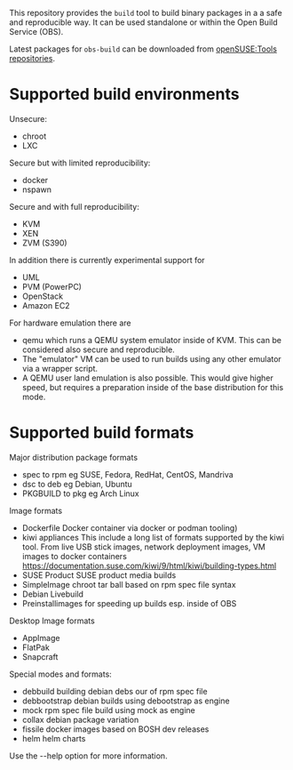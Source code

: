 
This repository provides the `build` tool to build binary packages in a
a safe and reproducible way. It can be used standalone or within the
Open Build Service (OBS).

Latest packages for `obs-build` can be downloaded from
[openSUSE:Tools repositories](https://download.opensuse.org/repositories/openSUSE:/Tools/).

Supported build environments
============================
 Unsecure:
 - chroot
 - LXC

 Secure but with limited reproducibility:
 - docker
 - nspawn

 Secure and with full reproducibility:
 - KVM
 - XEN
 - ZVM (S390)

 In addition there is currently experimental support for
 - UML
 - PVM (PowerPC)
 - OpenStack
 - Amazon EC2

 For hardware emulation there are
 - qemu
   which runs a QEMU system emulator inside of KVM. This can
   be considered also secure and reproducible.
 - The "emulator" VM can be used to run builds using any other
   emulator via a wrapper script.
 - A QEMU user land emulation is also possible. This would give
   higher speed, but requires a preparation inside of the base
   distribution for this mode.

Supported build formats
=======================

 Major distribution package formats
 - spec to rpm           eg SUSE, Fedora, RedHat, CentOS, Mandriva
 - dsc to deb            eg Debian, Ubuntu
 - PKGBUILD to pkg       eg Arch Linux

 Image formats
 - Dockerfile            Docker container via docker or podman tooling)
 - kiwi appliances       This include a long list of formats supported by the kiwi tool.
                         From live USB stick images, network deployment images, VM images
                         to docker containers
                         https://documentation.suse.com/kiwi/9/html/kiwi/building-types.html
 - SUSE Product          SUSE product media builds
 - SimpleImage           chroot tar ball based on rpm spec file syntax
 - Debian Livebuild
 - Preinstallimages      for speeding up builds esp. inside of OBS

 Desktop Image formats
 - AppImage
 - FlatPak
 - Snapcraft

 Special modes and formats:
 - debbuild              building debian debs our of rpm spec file
 - debbootstrap          debian builds using debootstrap as engine
 - mock                  rpm spec file build using mock as engine
 - collax                debian package variation
 - fissile               docker images based on BOSH dev releases
 - helm                  helm charts


Use the --help option for more information.

